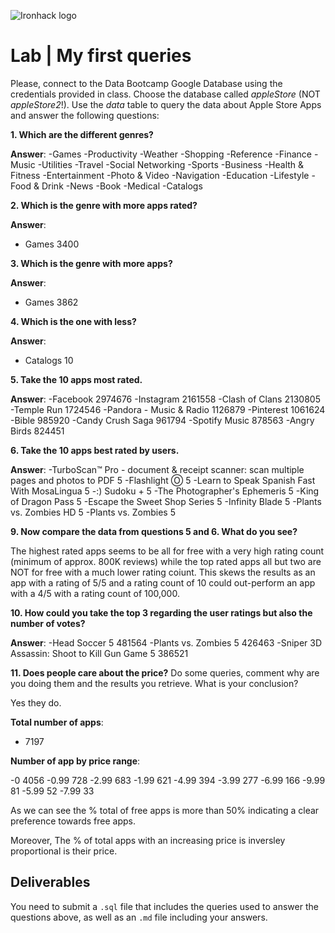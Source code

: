 ![Ironhack logo](https://i.imgur.com/1QgrNNw.png)

# Lab | My first queries

Please, connect to the Data Bootcamp Google Database using the credentials provided in class. Choose the database called *appleStore* (NOT *appleStore2*!). Use the *data* table to query the data about Apple Store Apps and answer the following questions: 

**1. Which are the different genres?**

**Answer**:
-Games
-Productivity
-Weather
-Shopping
-Reference
-Finance
-Music
-Utilities
-Travel
-Social Networking
-Sports
-Business
-Health & Fitness
-Entertainment
-Photo & Video
-Navigation
-Education
-Lifestyle
-Food & Drink
-News
-Book
-Medical
-Catalogs

**2. Which is the genre with more apps rated?**

**Answer**:
- Games	3400


**3. Which is the genre with more apps?**

**Answer**:
- Games	3862

**4. Which is the one with less?**

**Answer**:
- Catalogs	10


**5. Take the 10 apps most rated.**

**Answer**:
-Facebook	2974676
-Instagram	2161558
-Clash of Clans	2130805
-Temple Run	1724546
-Pandora - Music & Radio	1126879
-Pinterest	1061624
-Bible	985920
-Candy Crush Saga	961794
-Spotify Music	878563
-Angry Birds	824451


**6. Take the 10 apps best rated by users.**

**Answer**:
-TurboScan™ Pro - document & receipt scanner: scan multiple pages and photos to PDF	5
-Flashlight Ⓞ	5
-Learn to Speak Spanish Fast With MosaLingua	5
-:) Sudoku +	5
-The Photographer's Ephemeris	5
-King of Dragon Pass	5
-Escape the Sweet Shop Series	5
-Infinity Blade	5
-Plants vs. Zombies HD	5
-Plants vs. Zombies	5


**9. Now compare the data from questions 5 and 6. What do you see?**

The highest rated apps seems to be all for free with a very high rating count (minimum of approx. 800K reviews) while the top rated apps all but two are NOT for free with a much lower rating coiunt. This skews the results as an app with a rating of 5/5 and a rating count of 10 could out-perform an app with a 4/5 with a rating count of 100,000.

**10. How could you take the top 3 regarding the user ratings but also the number of votes?**

**Answer**:
-Head Soccer	5	481564
-Plants vs. Zombies	5	426463
-Sniper 3D Assassin: Shoot to Kill Gun Game	5	386521

**11. Does people care about the price?** Do some queries, comment why are you doing them and the results you retrieve. What is your conclusion?

Yes they do.

**Total number of apps**:
- 7197

**Number of app by price range**:

-0	4056
-0.99	728
-2.99	683
-1.99	621
-4.99	394
-3.99	277
-6.99	166
-9.99	81
-5.99	52
-7.99	33

As we can see the % total of free apps is more than 50% indicating a clear preference towards free apps.

Moreover, The % of total apps with an increasing price is inversley proportional is their price.

## Deliverables 
You need to submit a `.sql` file that includes the queries used to answer the questions above, as well as an `.md` file including your answers. 
